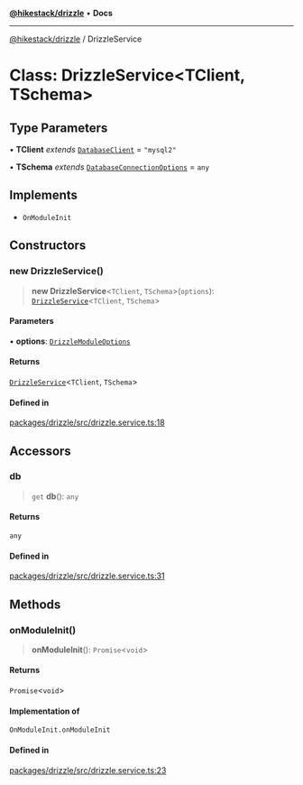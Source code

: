 [**@hikestack/drizzle**](/official/reference/drizzle/index.md) • **Docs**

***

[@hikestack/drizzle](/official/reference/drizzle/globals.md) / DrizzleService

# Class: DrizzleService\<TClient, TSchema\>

## Type Parameters

• **TClient** *extends* [`DatabaseClient`](/official/reference/drizzle/type-aliases/DatabaseClient.md) = `"mysql2"`

• **TSchema** *extends* [`DatabaseConnectionOptions`](/official/reference/drizzle/type-aliases/DatabaseConnectionOptions.md) = `any`

## Implements

- `OnModuleInit`

## Constructors

### new DrizzleService()

> **new DrizzleService**\<`TClient`, `TSchema`\>(`options`): [`DrizzleService`](/official/reference/drizzle/classes/DrizzleService.md)\<`TClient`, `TSchema`\>

#### Parameters

• **options**: [`DrizzleModuleOptions`](/official/reference/drizzle/interfaces/DrizzleModuleOptions.md)

#### Returns

[`DrizzleService`](/official/reference/drizzle/classes/DrizzleService.md)\<`TClient`, `TSchema`\>

#### Defined in

[packages/drizzle/src/drizzle.service.ts:18](https://github.com/hikestack/hike/blob/5b5a0ebd12d6185b553ab0b289e36e1190d78992/packages/drizzle/src/drizzle.service.ts#L18)

## Accessors

### db

> `get` **db**(): `any`

#### Returns

`any`

#### Defined in

[packages/drizzle/src/drizzle.service.ts:31](https://github.com/hikestack/hike/blob/5b5a0ebd12d6185b553ab0b289e36e1190d78992/packages/drizzle/src/drizzle.service.ts#L31)

## Methods

### onModuleInit()

> **onModuleInit**(): `Promise`\<`void`\>

#### Returns

`Promise`\<`void`\>

#### Implementation of

`OnModuleInit.onModuleInit`

#### Defined in

[packages/drizzle/src/drizzle.service.ts:23](https://github.com/hikestack/hike/blob/5b5a0ebd12d6185b553ab0b289e36e1190d78992/packages/drizzle/src/drizzle.service.ts#L23)
